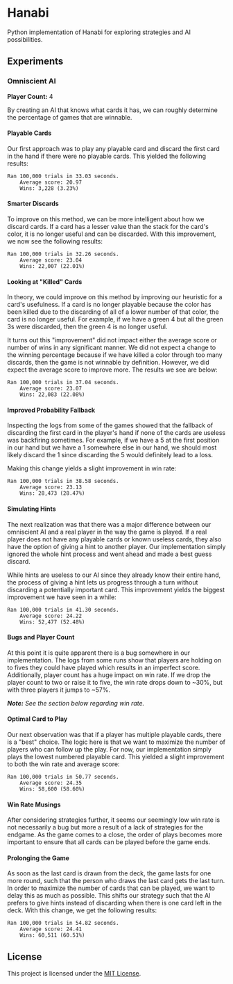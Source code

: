 # Hanabi

Python implementation of Hanabi for exploring strategies and AI possibilities.

## Experiments

### Omniscient AI

**Player Count:** 4

By creating an AI that knows what cards it has, we can roughly determine the
percentage of games that are winnable.

#### Playable Cards

Our first approach was to play any playable card and discard the first card in
the hand if there were no playable cards. This yielded the following results:

```
Ran 100,000 trials in 33.03 seconds.
	Average score: 20.97
	Wins: 3,228 (3.23%)
```

#### Smarter Discards

To improve on this method, we can be more intelligent about how we discard
cards. If a card has a lesser value than the stack for the card's color, it is
no longer useful and can be discarded. With this improvement, we now see the
following results:

```
Ran 100,000 trials in 32.26 seconds.
	Average score: 23.04
	Wins: 22,007 (22.01%)
```

#### Looking at "Killed" Cards

In theory, we could improve on this method by improving our heuristic for a 
card's usefulness. If a card is no longer playable because the color has been 
killed due to the discarding of all of a lower number of that color, the card is
no longer useful. For example, if we have a green 4 but all the green 3s were
discarded, then the green 4 is no longer useful.

It turns out this "improvement" did not impact either the average score or
number of wins in any significant manner. We did not expect a change to the
winning percentage because if we have killed a color through too many discards,
then the game is not winnable by definition. However, we did expect the average
score to improve more. The results we see are below:

```
Ran 100,000 trials in 37.04 seconds.
	Average score: 23.07
	Wins: 22,083 (22.08%)
```

#### Improved Probability Fallback

Inspecting the logs from some of the games showed that the fallback of
discarding the first card in the player's hand if none of the cards are useless
was backfiring sometimes. For example, if we have a 5 at the first position in
our hand but we have a 1 somewhere else in our hand, we should most likely
discard the 1 since discarding the 5 would definitely lead to a loss.

Making this change yields a slight improvement in win rate:

```
Ran 100,000 trials in 38.58 seconds.
	Average score: 23.13
	Wins: 28,473 (28.47%)
```

#### Simulating Hints

The next realization was that there was a major difference between our omniscient
AI and a real player in the way the game is played. If a real player does not
have any playable cards or known useless cards, they also have the option of
giving a hint to another player. Our implementation simply ignored the whole
hint process and went ahead and made a best guess discard.

While hints are useless to our AI since they already know their entire hand, the
process of giving a hint lets us progress through a turn without discarding a
potentially important card. This improvement yields the biggest improvement we
have seen in a while:

```
Ran 100,000 trials in 41.30 seconds.
	Average score: 24.22
	Wins: 52,477 (52.48%)
```

#### Bugs and Player Count

At this point it is quite apparent there is a bug somewhere in our
implementation. The logs from some runs show that players are holding on to
fives they could have played which results in an imperfect score. Additionally,
player count has a huge impact on win rate. If we drop the player count to two
or raise it to five, the win rate drops down to ~30%, but with three players it
jumps to ~57%.

*__Note:__ See the section below regarding win rate.*

#### Optimal Card to Play

Our next observation was that if a player has multiple playable cards, there is
a "best" choice. The logic here is that we want to maximize the number of
players who can follow up the play. For now, our implementation simply plays the
lowest numbered playable card. This yielded a slight improvement to both the win
rate and average score:

```
Ran 100,000 trials in 50.77 seconds.
	Average score: 24.35
	Wins: 58,600 (58.60%)
```

#### Win Rate Musings

After considering strategies further, it seems our seemingly low win rate is not
necessarily a bug but more a result of a lack of strategies for the endgame. As
the game comes to a close, the order of plays becomes more important to ensure
that all cards can be played before the game ends.

#### Prolonging the Game

As soon as the last card is drawn from the deck, the game lasts for one more
round, such that the person who draws the last card gets the last turn. In order
to maximize the number of cards that can be played, we want to delay this as
much as possible. This shifts our strategy such that the AI prefers to give
hints instead of discarding when there is one card left in the deck. With this
change, we get the following results:

```
Ran 100,000 trials in 54.82 seconds.
	Average score: 24.41
	Wins: 60,511 (60.51%)
```

## License

This project is licensed under the [MIT License](LICENSE).

